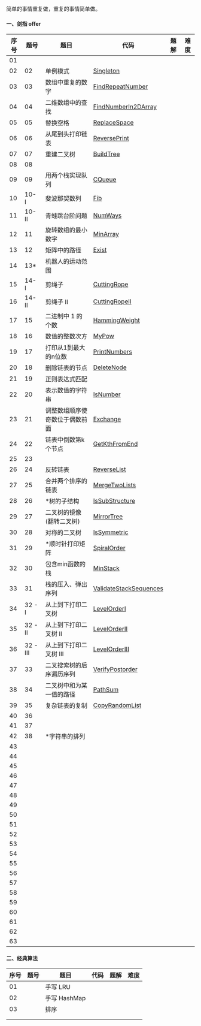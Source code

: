 简单的事情重复做，重复的事情简单做。

#### 一、剑指 offer

| 序号 | 题号     | 题目                           | 代码                                                         | 题解 | 难度 |
| ---- | -------- | ------------------------------ | ------------------------------------------------------------ | ---- | ---- |
| 01   |          |                                |                                                              |      |      |
| 02   | 02       | 单例模式                       | [Singleton](https://github.com/huangliangyun/LeetCode/blob/master/src/com/stardust/offer/Singleton.java) |      |      |
| 03   | 03       | 数组中重复的数字               | [FindRepeatNumber](https://github.com/huangliangyun/LeetCode/blob/master/src/com/stardust/offer/FindRepeatNumber.java) |      |      |
| 04   | 04       | 二维数组中的查找               | [FindNumberIn2DArray](https://github.com/huangliangyun/LeetCode/blob/master/src/com/stardust/offer/FindNumberIn2DArray.java) |      |      |
| 05   | 05       | 替换空格                       | [ReplaceSpace](https://github.com/huangliangyun/LeetCode/blob/master/src/com/stardust/offer/ReplaceSpace.java) |      |      |
| 06   | 06       | 从尾到头打印链表               | [ReversePrint](https://github.com/huangliangyun/LeetCode/blob/master/src/com/stardust/offer/ReversePrint.java) |      |      |
| 07   | 07       | 重建二叉树                     | [BuildTree](https://github.com/huangliangyun/LeetCode/blob/master/src/com/stardust/offer/BuildTree.java) |      |      |
| 08   | 08       |                                |                                                              |      |      |
| 09   | 09       | 用两个栈实现队列               | [CQueue](https://github.com/huangliangyun/LeetCode/blob/master/src/com/stardust/offer/CQueue.java) |      |      |
| 10   | 10- I    | 斐波那契数列                   | [Fib](https://github.com/huangliangyun/LeetCode/blob/master/src/com/stardust/offer/Fib.java) |      |      |
| 11   | 10- II   | 青蛙跳台阶问题                 | [NumWays](https://github.com/huangliangyun/LeetCode/blob/master/src/com/stardust/offer/NumWays.java) |      |      |
| 12   | 11       | 旋转数组的最小数字             | [MinArray](https://github.com/huangliangyun/LeetCode/blob/master/src/com/stardust/offer/MinArray.java) |      |      |
| 13   | 12       | 矩阵中的路径                   | [Exist](https://github.com/huangliangyun/LeetCode/blob/master/src/com/stardust/offer/Exist.java) |      |      |
| 14   | 13*      | 机器人的运动范围               |                                                              |      |      |
| 15   | 14- I    | 剪绳子                         | [CuttingRope](https://github.com/huangliangyun/LeetCode/blob/master/src/com/stardust/offer/CuttingRope.java) |      |      |
| 16   | 14- II   | 剪绳子 II                      | [CuttingRopeII](https://github.com/huangliangyun/LeetCode/blob/master/src/com/stardust/offer/CuttingRope2.java) |      |      |
| 17   | 15       | 二进制中 1 的个数              | [HammingWeight](https://github.com/huangliangyun/LeetCode/blob/master/src/com/stardust/offer/HammingWeight.java) |      |      |
| 18   | 16       | 数值的整数次方                 | [MyPow](https://github.com/huangliangyun/LeetCode/blob/master/src/com/stardust/offer/MyPow.java) |      |      |
| 19   | 17       | 打印从1到最大的n位数           | [PrintNumbers]()                                             |      |      |
| 20   | 18       | 删除链表的节点                 | [DeleteNode]()                                               |      |      |
| 21   | 19       | 正则表达式匹配                 |                                                              |      |      |
| 22   | 20       | 表示数值的字符串               | [IsNumber]()                                                 |      |      |
| 23   | 21       | 调整数组顺序使奇数位于偶数前面 | [Exchange]()                                                 |      |      |
| 24   | 22       | 链表中倒数第k个节点            | [GetKthFromEnd]()                                            |      |      |
| 25   | 23       |                                |                                                              |      |      |
| 26   | 24       | 反转链表                       | [ReverseList]()                                              |      |      |
| 27   | 25       | 合并两个排序的链表             | [MergeTwoLists]()                                            |      |      |
| 28   | 26       | *树的子结构                    | [IsSubStructure]()                                           |      |      |
| 29   | 27       | 二叉树的镜像(翻转二叉树)       | [MirrorTree]()                                               |      |      |
| 30   | 28       | 对称的二叉树                   | [IsSymmetric]()                                              |      |      |
| 31   | 29       | *顺时针打印矩阵                | [SpiralOrder]()                                              |      |      |
| 32   | 30       | 包含min函数的栈                | [MinStack]()                                                 |      |      |
| 33   | 31       | 栈的压入、弹出序列             | [ValidateStackSequences]()                                   |      |      |
| 34   | 32 - I   | 从上到下打印二叉树             | [LevelOrderI]()                                              |      |      |
| 35   | 32 - II  | 从上到下打印二叉树 II          | [LevelOrderII]()                                             |      |      |
| 36   | 32 - III | 从上到下打印二叉树 III         | [LevelOrderIII]()                                            |      |      |
| 37   | 33       | 二叉搜索树的后序遍历序列       | [VerifyPostorder]()                                          |      |      |
| 38   | 34       | 二叉树中和为某一值的路径       | [PathSum]()                                                  |      |      |
| 39   | 35       | 复杂链表的复制                 | [CopyRandomList]()                                           |      |      |
| 40   | 36       |                                |                                                              |      |      |
| 41   | 37       |                                |                                                              |      |      |
| 42   | 38       | *字符串的排列                  |                                                              |      |      |
| 43   |          |                                |                                                              |      |      |
| 44   |          |                                |                                                              |      |      |
| 45   |          |                                |                                                              |      |      |
| 46   |          |                                |                                                              |      |      |
| 47   |          |                                |                                                              |      |      |
| 48   |          |                                |                                                              |      |      |
| 49   |          |                                |                                                              |      |      |
| 50   |          |                                |                                                              |      |      |
| 51   |          |                                |                                                              |      |      |
| 52   |          |                                |                                                              |      |      |
| 53   |          |                                |                                                              |      |      |
| 54   |          |                                |                                                              |      |      |
| 55   |          |                                |                                                              |      |      |
| 56   |          |                                |                                                              |      |      |
| 57   |          |                                |                                                              |      |      |
| 58   |          |                                |                                                              |      |      |
| 59   |          |                                |                                                              |      |      |
| 60   |          |                                |                                                              |      |      |
| 61   |          |                                |                                                              |      |      |
| 62   |          |                                |                                                              |      |      |
| 63   |          |                                |                                                              |      |      |



#### 二、经典算法

| 序号 | 题号 | 题目         | 代码 | 题解 | 难度 |
| ---- | ---- | ------------ | ---- | ---- | ---- |
| 01   |      | 手写 LRU     |      |      |      |
| 02   |      | 手写 HashMap |      |      |      |
| 03   |      | 排序         |      |      |      |
|      |      |              |      |      |      |
|      |      |              |      |      |      |